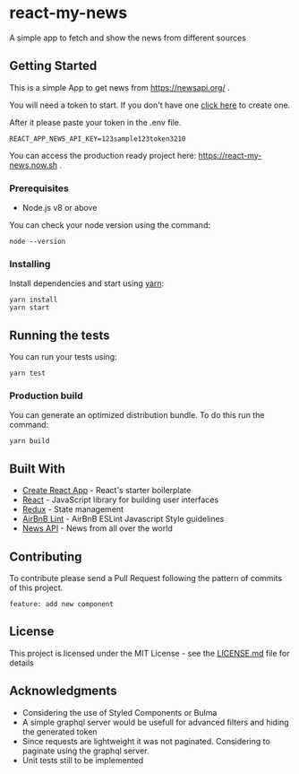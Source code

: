 # react-my-news
A simple app to fetch and show the news from different sources

## Getting Started

This is a simple App to get news from https://newsapi.org/ .

You will need a token to start.
If you don't have one [click here](https://newsapi.org/register) to create one.

After it please paste your token in the .env file.

```CLI
REACT_APP_NEWS_API_KEY=123sample123token3210
```

You can access the production ready project here:
https://react-my-news.now.sh .


### Prerequisites

* Node.js v8 or above

You can check your node version using the command:

```CLI
node --version
```

### Installing

Install dependencies and start using [yarn](https://yarnpkg.com):

```CLI
yarn install
yarn start
```

## Running the tests

You can run your tests using:

```CLI
yarn test
```

### Production build

You can generate an optimized distribution bundle. To do this run the command:

```CLI
yarn build
```
## Built With

* [Create React App](https://create-react-app.dev/) - React's starter boilerplate
* [React](https://babeljs.io/) - JavaScript library for building user interfaces
* [Redux](https://redux.js.org/) - State management
* [AirBnB Lint](https://github.com/airbnb/javascript) - AirBnB ESLint Javascript Style guidelines
* [News API](https://newsapi.org) - News from all over the world

## Contributing

To contribute please send a Pull Request following the pattern of commits of this project.

```CLI
feature: add new component
```

## License

This project is licensed under the MIT License - see the [LICENSE.md](LICENSE.md) file for details

## Acknowledgments

* Considering the use of Styled Components or Bulma
* A simple graphql server would be usefull for advanced filters and hiding the generated token
* Since requests are lightweight it was not paginated. Considering to paginate using the graphql server.
* Unit tests still to be implemented

